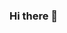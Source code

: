 ### Hi there 👋

<!--
**quqli87/quqli87** is a ✨ _special_ ✨ repository because its `README.md` (this file) appears on your GitHub profile.

Here are some ideas to get you started:

- 🔭 I’m currently working on building a website with Go and HUGO
- 🌱 I’m currently learning golang and bash scripting
- 👯 I’m looking to collaborate on ...
- 🤔 I’m looking for help with ...
- 💬 Ask me about linux
- 📫 How to reach me: https://www.linkedin.com/in/karol-kuli%C5%9B1178/
- 😄 Pronouns: ...
- ⚡ Fun fact: ...
-->
